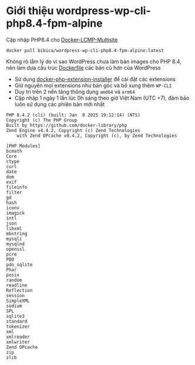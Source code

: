# Giới thiệu wordpress-wp-cli-php8.4-fpm-alpine

Cập nhập PHP8.4 cho [Docker-LCMP-Multisite](https://github.com/bibicadotnet/Docker-LCMP-Multisite-WordPress-Minimal)

```docker pull bibica/wordpress-wp-cli-php8.4-fpm-alpine:latest```

Không rõ lắm lý do vì sao WordPress chưa làm bản images cho PHP 8.4, nên làm dựa cấu trúc [Dockerfile](https://github.com/docker-library/wordpress/blob/0015d465b4115ade0e0f98b3df8b5c17ec4a98e4/latest/php8.3/fpm-alpine/Dockerfile) các bản cũ hơn của WordPress

* Sử dụng [docker-php-extension-installer](https://github.com/mlocati/docker-php-extension-installer) để cài đặt các extensions
* Giữ nguyên mọi extensions như bản gốc và bổ xung thêm `WP-CLI`
* Duy trì trên 2 nền tảng thông dụng `amd64` và `arm64`
* Cập nhập 1 ngày 1 lần lúc 0h sáng theo giờ Việt Nam (UTC +7), đảm bảo luôn sử dụng các phiên bản mới nhất

```
PHP 8.4.2 (cli) (built: Jan  8 2025 19:12:14) (NTS)
Copyright (c) The PHP Group
Built by https://github.com/docker-library/php
Zend Engine v4.4.2, Copyright (c) Zend Technologies
    with Zend OPcache v8.4.2, Copyright (c), by Zend Technologies
```
```
[PHP Modules]
bcmath
Core
ctype
curl
date
dom
exif
fileinfo
filter
gd
hash
iconv
imagick
intl
json
libxml
mbstring
mysqli
mysqlnd
openssl
pcre
PDO
pdo_sqlite
Phar
posix
random
readline
Reflection
session
SimpleXML
sodium
SPL
sqlite3
standard
tokenizer
xml
xmlreader
xmlwriter
Zend OPcache
zip
zlib
```
